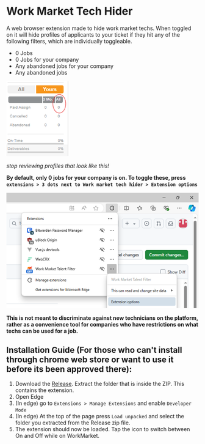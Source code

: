 # Work Market Tech Hider
A web browser extension made to hide work market techs. When toggled on it will hide profiles of applicants to your ticket if they hit any of the following filters, which are individually toggleable.
- 0 Jobs
- 0 Jobs for your company
- Any abandoned jobs for your company
- Any abandoned jobs

![Example Profile that would be hidden](example.png "Example Profile that would be hidden") 

*stop reviewing profiles that look like this!*

**By default, only 0 jobs for your company is on. To toggle these, press `extensions > 3 dots next to Work market tech hider > Extension options`**

![Guide to open the options menu](options-preview.png)


**This is not meant to discriminate against new technicians on the platform, rather as a convenience tool for companies who have restrictions on what techs can be used for a job.**

## Installation Guide (For those who can't install through chrome web store or want to use it before its been approved there):
1. Download the [Release](https://github.com/giplgwm/Work-Market-Tech-Hider/releases/latest). Extract the folder that is inside the ZIP. This contains the extension.
2. Open Edge
3. (In edge) go to `Extensions > Manage Extensions` and enable `Developer Mode`
4. (In edge) At the top of the page press `Load unpacked` and select the folder you extracted from the Release zip file.
5. The extension should now be loaded. Tap the icon to switch between On and Off while on WorkMarket.

